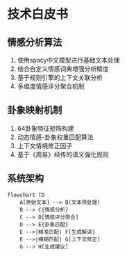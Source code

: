 <!--
 * @Author: error: error: git config user.name & please set dead value or install git && error: git config user.email & please set dead value or install git & please set dead value or install git
 * @Date: 2025-04-07 19:01:55
 * @LastEditors: error: error: git config user.name & please set dead value or install git && error: git config user.email & please set dead value or install git & please set dead value or install git
 * @LastEditTime: 2025-04-07 19:30:14
 * @FilePath: \0409YISHU\spacy\docs\TECHNICAL_WHITEPAPER.md
 * @Description: 这是默认设置,请设置`customMade`, 打开koroFileHeader查看配置 进行设置: https://github.com/OBKoro1/koro1FileHeader/wiki/%E9%85%8D%E7%BD%AE
-->
# 技术白皮书

## 情感分析算法
1. 使用spacy中文模型进行基础文本处理
2. 结合自定义情感词典增强分析精度
3. 基于规则引擎的上下文关联分析
4. 多维度情感评分聚合机制

## 卦象映射机制
1. 64卦象特征矩阵构建
2. 动态情感-卦象权重匹配算法
3. 上下文情境修正因子
4. 基于《周易》经传的语义强化规则

## 系统架构
```mermaid
flowchart TD
    A[原始文本] --> B(文本预处理)
    B --> C{情感分析}
    C --> D[情感评分聚合]
    D --> E{卦象匹配}
    E -->|精准匹配| F[生成解读]
    E -->|模糊匹配| G[上下文修正]
    G --> H[生成建议]